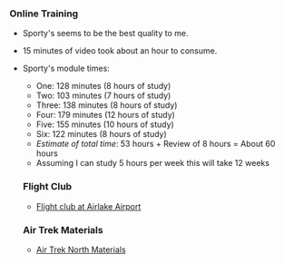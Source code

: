 ### Online Training
* Sporty's seems to be the best quality to me.
* 15 minutes of video took about an hour to consume.
* Sporty's module times:
  * One: 128 minutes (8 hours of study)
  * Two: 103 minutes (7 hours of study)
  * Three: 138 minutes (8 hours of study)
  * Four: 179 minutes (12 hours of study)
  * Five: 155 minutes (10 hours of study)
  * Six: 122 minutes (8 hours of study)
  * *Estimate of total time*: 53 hours + Review of 8 hours = About 60 hours
  * Assuming I can study 5 hours per week this will take 12 weeks

  ### Flight Club
  * [Flight club at Airlake Airport](https://www.airlakeaero.com/)

  ### Air Trek Materials
  * [Air Trek North Materials](https://www.airtreknorth.com/private-pilot-docs.html)